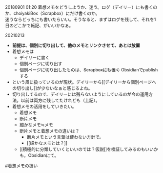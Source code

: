 20180901 01:20
着想メモをどうしようか、迷う。ログ（デイリー）にも書くのか、choiyakiBox（Scrapbox）にだけ書くのか。  
迷うならどっちにも書いたらいい。そうなると、まずはログを残して、それを1日のどこかで転記、がいいかなぁ。

20210213
- **前提は、個別に切り出して、他のメモとリンクさせて、あとは放置**
- 着想メモは
	- デイリーに書く
	- 個別ページに切り出す
	- 個別ページに切り出したものは、~~Scrapboxにも置く~~ Obsidianでpublishする
- という風に扱っているのが現状。デイリーから[[デイリーから個別ページへの切り出し]]が少ないなぁと感じるよね。
- 切り出してるので、デイリーには残らないようにしているのが今の運用方法。以前は両方に残してたけれども（上記）。
- 着想メモの活用をしていきたい。
	- 着想メモ
	- 断片メモ
	- 細かなメモ≒メモ
	- 断片メモと着想メモの違いは？
		- 断片メモという言葉は使わない方針で。
		- [[細かなメモとは？]]
	- [[積極的に分類していくといいのでは？仮説]]を検証してみるのもいいかも。Obsidianにて。

#着想メモの扱い 